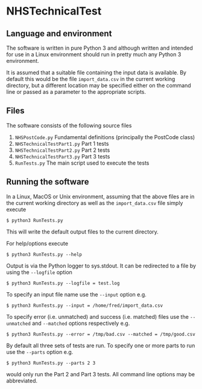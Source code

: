 # NHSTechnicalTest
## Language and environment
The software is written in pure Python 3 and although written
and intended for use in a Linux environment should run
in pretty much any Python 3 environment.

It is assumed that a suitable file containing the input data is
available. By default this would be the file `import_data.csv`
in the current working directory, but a different location
may be specified either on the command line or passed as a parameter
to the appropriate scripts.

## Files
The software consists of the following source files

1. `NHSPostCode.py` Fundamental definitions (principally the PostCode class)
2. `NHSTechnicalTestPart1.py` Part 1 tests
3. `NHSTechnicalTestPart2.py` Part 2 tests
4. `NHSTechnicalTestPart3.py` Part 3 tests
5. `RunTests.py` The main script used to execute the tests

## Running the software

In a Linux, MacOS or Unix environment, assuming that the above files
are in the current working directory as well as the `import_data.csv`
file simply execute

`$ python3 RunTests.py`

This will write the default output files to the current directory.

For help/options execute

`$ python3 RunTests.py --help`

Output is via the Python logger to sys.stdout. It can be redirected
to a file by using the `--logfile` option

`$ python3 RunTests.py --logfile = test.log`

To specify an input file name use the `--input` option e.g.

`$ python3 RunTests.py --input = /home/fred/import_data.csv`

To specify error (i.e. unmatched) and success (i.e. matched) files
use the `--unmatched` and `--matched` options respectively e.g.

`$ python3 RunTests.py --error = /tmp/bad.csv --matched = /tmp/good.csv`

By default all three sets of tests are run. To specify one or more
parts to run use the `--parts` option e.g.

`$ python3 RunTests.py --parts 2 3`

would only run the Part 2 and Part 3 tests. All command line options may be
abbreviated.



